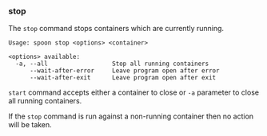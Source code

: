 ### stop

The `stop` command stops containers which are currently running. 

```
Usage: spoon stop <options> <container>

<options> available:
  -a, --all                  Stop all running containers
      --wait-after-error     Leave program open after error
      --wait-after-exit      Leave program open after exit

```

`start` command accepts either a container to close or `-a` parameter to close all running containers.

If the `stop` command is run against a non-running container then no action will be taken. 
